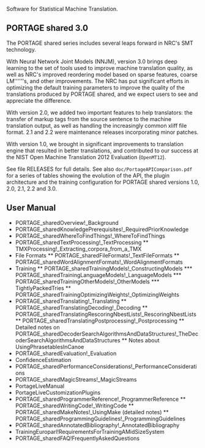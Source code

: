 Software for Statistical Machine Translation.

## PORTAGE shared 3.0

The PORTAGE shared series includes several leaps forward in NRC's SMT technology.

With Neural Network Joint Models (NNJM), version 3.0 brings deep learning to the set of tools used to improve machine translation quality, as well as NRC's improved reordering model based on sparse features, coarse LM''''''s, and other improvements. The NRC has put significant efforts in optimizing the default training parameters to improve the quality of the translations produced by PORTAGE shared, and we expect users to see and appreciate the difference.

With version 2.0, we added two important features to help translators: the transfer of markup tags from the source sentence to the machine translation output, as well as handling the increasingly common xliff file format. 2.1 and 2.2 were maintenance releases incorporating minor patches.

With version 1.0, we brought in significant improvements to translation engine that resulted in better translations, and contributed to our success at the NIST Open Machine Translation 2012 Evaluation (`OpenMT12`).

See file RELEASES for full details. See also `doc/PortageAPIComparison.pdf` for a series of tables showing the evolution of the API, the plugin architecture and the training configuration for PORTAGE shared versions 1.0, 2.0, 2.1, 2.2 and 3.0.

## User Manual

* PORTAGE_sharedOverview!_Background
* PORTAGE_sharedKnowledgePrerequisites!_RequiredPriorKnowledge
* PORTAGE_sharedWhereToFindThings!_WhereToFindThings
* PORTAGE_sharedTextProcessing!_TextProcessing
** TMXProcessing!_Extracting_corpora_from_a_TMX
* File Formats
** PORTAGE_sharedFileFormats!_TextFileFormats
** PORTAGE_sharedWordAlignmentFormats!_WordAlignmentFormats
* Training
** PORTAGE_sharedTrainingModels!_ConstructingModels
*** PORTAGE_sharedTrainingLanguageModels!_LanguageModels
*** PORTAGE_sharedTrainingOtherModels!_OtherModels
*** TightlyPackedTries
** PORTAGE_sharedTrainingOptimizingWeights!_OptimizingWeights 
* PORTAGE_sharedTranslating!_Translating
** PORTAGE_sharedTranslatingDecoding!_Decoding
** PORTAGE_sharedTranslatingRescoringNbestLists!_RescoringNbestLists
** PORTAGE_sharedTranslatingPostprocessing!_Postprocessing
** Detailed notes on PORTAGE_sharedDecoderSearchAlgorithmsAndDataStructures!_TheDecoderSearchAlgorithmsAndDataStructures
** Notes about UsingPhrasetablesInCanoe
* PORTAGE_sharedEvaluation!_Evaluation
* ConfidenceEstimation
* PORTAGE_sharedPerformanceConsiderations!_PerformanceConsiderations
* PORTAGE_sharedMagicStreams!_MagicStreams
* PortageLiveManual
* PortageLiveCustomizationPlugins
* PORTAGE_sharedProgrammerReference!_ProgrammerReference
** PORTAGE_sharedWritingCode!_WritingCode
** PORTAGE_sharedMakeNotes!_UsingMake (detailed notes)
** PORTAGE_sharedProgrammingGuidelines!_ProgrammingGuidelines
* PORTAGE_sharedAnnotatedBibliography!_AnnotatedBibliography
* TrainingEuroparl!RequirementsForTrainingAMidSizeSystem
* PORTAGE_sharedFAQ!FrequentlyAskedQuestions
